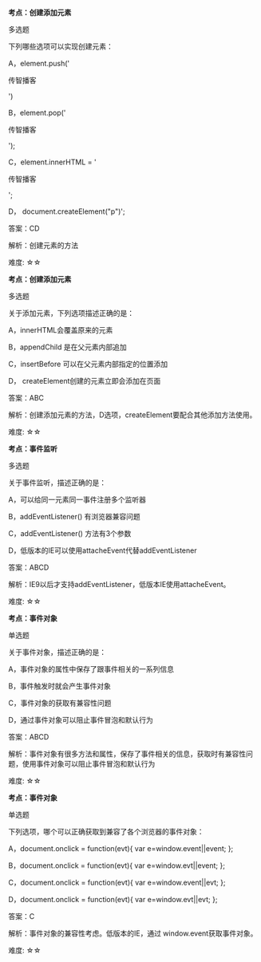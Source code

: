 **考点：创建添加元素**

多选题

下列哪些选项可以实现创建元素：

A，element.push('<p>传智播客</p>')

B，element.pop('<p>传智播客</p>');

C，element.innerHTML = '<p>传智播客</p>';

D， document.createElement("p")';

答案：CD

解析：创建元素的方法

难度: ☆☆





**考点：创建添加元素**

多选题

关于添加元素，下列选项描述正确的是：

A，innerHTML会覆盖原来的元素

B，appendChild 是在父元素内部追加

C，insertBefore 可以在父元素内部指定的位置添加

D， createElement创建的元素立即会添加在页面

答案：ABC

解析：创建添加元素的方法，D选项，createElement要配合其他添加方法使用。

难度: ☆☆



**考点：事件监听**

多选题

关于事件监听，描述正确的是：

A，可以给同一元素同一事件注册多个监听器

B，addEventListener() 有浏览器兼容问题 

C，addEventListener() 方法有3个参数

D，低版本的IE可以使用attacheEvent代替addEventListener

答案：ABCD

解析：IE9以后才支持addEventListener，低版本IE使用attacheEvent。

难度: ☆☆





**考点：事件对象**

单选题

关于事件对象，描述正确的是：

A，事件对象的属性中保存了跟事件相关的一系列信息

B，事件触发时就会产生事件对象

C，事件对象的获取有兼容性问题

D，通过事件对象可以阻止事件冒泡和默认行为

答案：ABCD

解析：事件对象有很多方法和属性，保存了事件相关的信息，获取时有兼容性问题，使用事件对象可以阻止事件冒泡和默认行为

难度: ☆☆





**考点：事件对象**

单选题

下列选项，哪个可以正确获取到兼容了各个浏览器的事件对象：

A，document.onclick = function(evt){  var e=window.event||event;  };

B，document.onclick  = function(evt){  var e=window.evt||event;  };

C，document.onclick  = function(evt){  var e=window.event||evt;  };

D，document.onclick  = function(evt){  var e=window.evt||evt;  };

答案：C

解析：事件对象的兼容性考虑。低版本的IE，通过 window.event获取事件对象。

难度: ☆☆